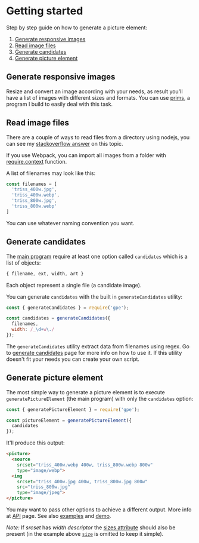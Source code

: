 # Getting started

Step by step guide on how to generate a picture element:

1. [Generate responsive images](#generate-responsive-images)
2. [Read image files](#read-image-files)
3. [Generate candidates](#generate-candidates)
4. [Generate picture element](#generate-picture-element)

## Generate responsive images

Resize and convert an image according with your needs, as result you'll have a list of images with different sizes and formats. You can use [prims](https://github.com/pldg/prims), a program I build to easily deal with this task.

## Read image files

There are a couple of ways to read files from a directory using nodejs, you can see my [stackoverflow answer](https://stackoverflow.com/a/49601340/) on this topic.

If you use Webpack, you can import all images from a folder with [require.context](https://github.com/pldg/learn-webpack/tree/master/require-context) function.

A list of filenames may look like this:

```js
const filenames = [
  'triss_400w.jpg',
  'triss_400w.webp',
  'triss_800w.jpg',
  'triss_800w.webp'
]
```

You can use whatever naming convention you want.

## Generate candidates

The [main program](#generate-picture-element) require at least one option called `candidates` which is a list of objects:

```js
{ filename, ext, width, art }
```

Each object represent a single file (a candidate image).

You can generate `candidates` with the built in `generateCandidates` utility:

```js
const { generateCandidates } = require('gpe');

const candidates = generateCandidates({
  filenames,
  width: /_\d+w\./
});
```

The `generateCandidates` utility extract data from filenames using regex. Go to [generate candidates](generate-candidates.md) page for more info on how to use it. If this utility doesn't fit your needs you can create your own script.

## Generate picture element

The most simple way to generate a picture element is to execute `generatePictureElement` (the main program) with only the `candidates` option:

```js
const { generatePictureElement } = require('gpe');

const pictureElement = generatePictureElement({
  candidates
});
```

It'll produce this output:

```html
<picture>
  <source
    srcset="triss_400w.webp 400w, triss_800w.webp 800w"
    type="image/webp">
  <img
    srcset="triss_400w.jpg 400w, triss_800w.jpg 800w"
    src="triss_800w.jpg"
    type="image/jpeg">
</picture>
```

You may want to pass other options to achieve a different output. More info at [API](./api.md) page. See also [examples](examples.md) and [demo](../demo/).

*Note:* If *srcset* has *width descriptor* the [sizes attribute](https://html.spec.whatwg.org/multipage/embedded-content.html#attr-img-sizes) should also be present (in the example above [`size`](api.md#options.breakpoints[].size) is omitted to keep it simple).
